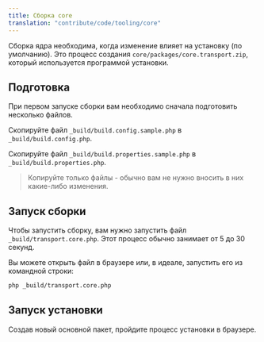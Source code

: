 ```yaml
---
title: Сборка core
translation: "contribute/code/tooling/core"
---
```


Сборка ядра необходима, когда изменение влияет на установку (по умолчанию). Это процесс создания `core/packages/core.transport.zip`, который используется программой установки.

## Подготовка

При первом запуске сборки вам необходимо сначала подготовить несколько файлов.

Скопируйте файл `_build/build.config.sample.php` в `_build/build.config.php`.

Скопируйте файл `_build/build.properties.sample.php` в `_build/build.properties.php`.

> Копируйте только файлы - обычно вам не нужно вносить в них какие-либо изменения.

## Запуск сборки

Чтобы запустить сборку, вам нужно запустить файл `_build/transport.core.php`. Этот процесс обычно занимает от 5 до 30 секунд.

Вы можете открыть файл в браузере или, в идеале, запустить его из командной строки:

``` bash
php _build/transport.core.php
```

## Запуск установки

Создав новый основной пакет, пройдите процесс установки в браузере.
